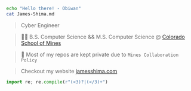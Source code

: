  
```sh
echo "Hello there! - Obiwan"
cat James-Shima.md
```
> Cyber Engineer

> 👨‍🎓 B.S. Computer Science && M.S. Computer Science @ <a href="https://mines.edu">Colorado School of Mines</a>

> 🔐 Most of my repos are kept private due to `Mines Collaboration Policy`

> Checkout my website <a href="https://jamesshima.com">jamesshima.com</a>

```python
import re; re.compile(r"(<3)?|(</3)+")
```
